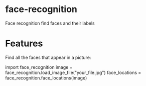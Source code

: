 # face-recognition
Face recognition find faces and their labels
# Features
Find all the faces that appear in a picture:

import face_recognition
image = face_recognition.load_image_file("your_file.jpg")
face_locations = face_recognition.face_locations(image)
